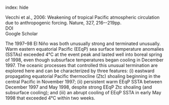 index: hide

<div class="Citation">

  <div class="Citation-body">
    <div class="Citation-text">Vecchi et al., 2006: Weakening of tropical Pacific atmospheric circulation due to anthropogenic forcing. <span class="Article-journal">Nature, </span><span class="Article-volume">327, </span>216–-219pp.</div>
    <div class="Citation-links">
      <div class="CitationLink" data-href="https://doi.org/10.1175%2FJCLI3776.1">
        <div class="CitationLink-icon CitationLink-Doi"></div>
        <div class="CitationLink-text">DOI</div>
      </div>
      <div class="CitationLink" data-href="https://scholar.google.com/scholar?q=10.1175%2FJCLI3776.1">
        <div class="CitationLink-icon CitationLink-Scholar"></div>
        <div class="CitationLink-text">Google Scholar</div>
      </div>
    </div>
  </div>
</div>

The 1997–98 El Niño was both unusually strong and terminated unusually. Warm eastern equatorial Pacific (EEqP) sea surface temperature anomalies (SSTAs) exceeded 4°C at the event peak and lasted well into boreal spring of 1998, even though subsurface temperatures began cooling in December 1997. The oceanic processes that controlled this unusual termination are explored here and can be characterized by three features: (i) eastward propagating equatorial Pacific thermocline (Ztc) shoaling beginning in the central Pacific in November 1997; (ii) persistent warm EEqP SSTA between December 1997 and May 1998, despite strong EEqP Ztc shoaling (and subsurface cooling); and (iii) an abrupt cooling of EEqP SSTA in early May 1998 that exceeded 4°C within two weeks.

<div class="Citation-copy">

</div>
